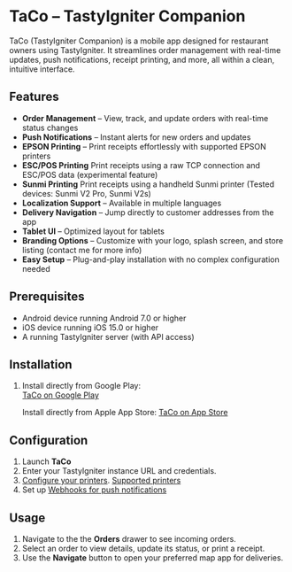 # TaCo – TastyIgniter Companion

TaCo (TastyIgniter Companion) is a mobile app designed for restaurant owners using TastyIgniter. It streamlines order management with real-time updates, push notifications, receipt printing, and more, all within a clean, intuitive interface.

## Features

- **Order Management** – View, track, and update orders with real-time status changes  
- **Push Notifications** – Instant alerts for new orders and updates  
- **EPSON Printing** – Print receipts effortlessly with supported EPSON printers  
- **ESC/POS Printing** Print receipts using a raw TCP connection and ESC/POS data (experimental feature)
- **Sunmi Printing** Print receipts using a handheld Sunmi printer (Tested devices: Sunmi V2 Pro, Sunmi V2s)
- **Localization Support** – Available in multiple languages  
- **Delivery Navigation** – Jump directly to customer addresses from the app  
- **Tablet UI** – Optimized layout for tablets  
- **Branding Options** – Customize with your logo, splash screen, and store listing  (contact me for more info)
- **Easy Setup** – Plug-and-play installation with no complex configuration needed 

## Prerequisites

- Android device running Android 7.0 or higher 
- iOS device running iOS 15.0 or higher  
- A running TastyIgniter server (with API access)

## Installation

1. Install directly from Google Play:  
   [TaCo on Google Play](https://play.google.com/store/apps/details?id=de.dineabyte.taco)

   Install directly from Apple App Store:
   [TaCo on App Store](https://apps.apple.com/de/app/taco-tastyigniter-companion/id6742470816?l=en-GB)  

## Configuration

1. Launch **TaCo** 
2. Enter your TastyIgniter instance URL and credentials.  
3. [Configure your printers](docs/printers.md).  [Supported printers](supported_printers.md)
4. Set up [Webhooks for push notifications](docs/webhooks.md)

## Usage

1. Navigate to the the **Orders** drawer to see incoming orders.  
2. Select an order to view details, update its status, or print a receipt.  
3. Use the **Navigate** button to open your preferred map app for deliveries.
